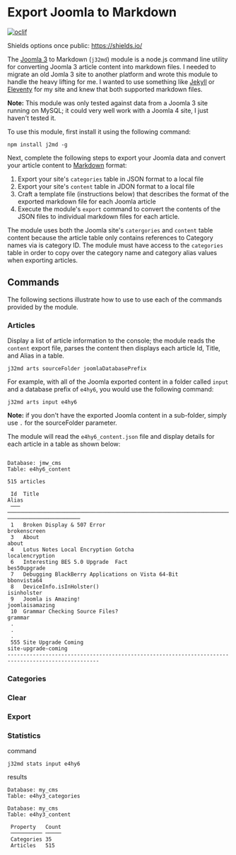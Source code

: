 # Export Joomla to Markdown

[![oclif](https://img.shields.io/badge/cli-oclif-brightgreen.svg)](https://oclif.io)

Shields options once public: https://shields.io/
<!-- [![Version](https://img.shields.io/npm/v/oclif-hello-world.svg)](https://npmjs.org/package/oclif-hello-world) -->
<!-- [![CircleCI](https://circleci.com/gh/oclif/hello-world/tree/main.svg?style=shield)](https://circleci.com/gh/oclif/hello-world/tree/main) -->
<!-- [![Downloads/week](https://img.shields.io/npm/dw/oclif-hello-world.svg)](https://npmjs.org/package/oclif-hello-world)
[![License](https://img.shields.io/npm/l/oclif-hello-world.svg)](https://github.com/johnwargo/joomla3-2-markdown/blob/main/package.json) -->

The [Joomla 3](https://www.joomla.org/) to Markdown (`j32md`) module is a node.js command line utility for converting Joomla 3 article content into markdown files. I needed to migrate an old Jomla 3 site to another platform and wrote this module to handle the heavy lifting for me. I wanted to use something like [Jekyll](https://jekyllrb.com/) or [Eleventy](https://www.11ty.dev/) for my site and knew that both supported markdown files.

**Note:** This module was only tested against data from a Joomla 3 site running on MySQL; it could very well work with a Joomla 4 site, I just haven't tested it.

To use this module, first install it using the following command:

``` shell
npm install j2md -g
```

Next, complete the following steps to export your Joomla data and convert your article content to [Markdown](https://daringfireball.net/projects/markdown/) format:

1. Export your site's `categories` table in JSON format to a local file
2. Export your site's `content` table in JDON format to a local file
3. Craft a template file (instructions below) that describes the format of the exported markdown file for each Joomla article
4. Execute the module's `export` command to convert the contents of the JSON files to individual markdown files for each article.

The module uses both the Joomla site's `catergories` and `content` table content because the article table only contains references to Category names via is category ID. The module must have access to the `categories` table in order to copy over the category name and category alias values when exporting articles.

## Commands

The following sections illustrate how to use to use each of the commands provided by the module.

### Articles

Display a list of article information to the console; the module reads the `content` export file, parses the content then displays each article Id, Title, and Alias in a table.

``` shell
j32md arts sourceFolder joomlaDatabasePrefix
```

For example, with all of the Joomla exported content in a folder called `input` and a database prefix of `e4hy6`, you would use the following command:

``` shell
j32md arts input e4hy6
```

**Note:** if you don't have the exported Joomla content in a sub-folder, simply use `.` for the sourceFolder parameter.

The module will read the `e4hy6_content.json` file and display details for each article in a table as shown below:

``` text
 
Database: jmw_cms
Table: e4hy6_content

515 articles

 Id  Title                                                                  Alias                                                                  
 ─── ────────────────────────────────────────────────────────────────────── ───────────────────────
 1   Broken Display & 507 Error                                             brokenscreen                                                           
 3   About                                                                  about                                                                  
 4   Lotus Notes Local Encryption Gotcha                                    localencryption                                                        
 6   Interesting BES 5.0 Upgrade  Fact                                      bes50upgrade                                                           
 7   Debugging BlackBerry Applications on Vista 64-Bit                      bbonvista64                                                            
 8   DeviceInfo.isInHolster()                                               isinholster                                                            
 9   Joomla is Amazing!                                                     joomlaisamazing                                                        
 10  Grammar Checking Source Files?                                         grammar                                                                
 .
 .
 .                          
 555 Site Upgrade Coming                                                    site-upgrade-coming                                                    
---------------------------------------------------------------------------------------------------

```

### Categories


### Clear


### Export


### Statistics

command

``` shell
j32md stats input e4hy6
```

results

``` text
Database: my_cms
Table: e4hy3_categories

Database: my_cms
Table: e4hy3_content

 Property   Count 
 ────────── ───── 
 Categories 35
 Articles   515
```


